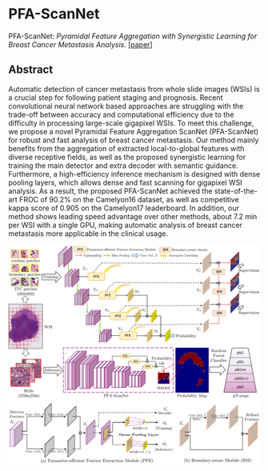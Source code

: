 # PFA-ScanNet

PFA-ScanNet: *Pyramidal Feature Aggregation with Synergistic Learning for Breast Cancer Metastasis Analysis.* [[paper]](https://arxiv.org/abs/1905.01040)

## Abstract

Automatic detection of cancer metastasis from whole slide images (WSIs) is a crucial step for following patient staging and prognosis. Recent convolutional neural network based approaches are struggling with the trade-off between accuracy and computational efficiency due to the difficulty in processing large-scale gigapixel WSIs. To meet this challenge, we propose a novel Pyramidal Feature Aggregation ScanNet (PFA-ScanNet) for robust and fast analysis of breast cancer metastasis. Our method mainly benefits from the aggregation of extracted local-to-global features with diverse receptive fields, as well as the proposed synergistic learning for training the main detector and extra decoder with semantic guidance. Furthermore, a high-efficiency inference mechanism is designed with dense pooling layers, which allows dense and fast scanning for gigapixel WSI analysis. As a result, the proposed PFA-ScanNet achieved the state-of-the-art FROC of 90.2% on the Camelyon16 dataset, as well as competitive kappa score of 0.905 on the Camelyon17 leaderboard. In addition, our method shows leading speed advantage over other methods, about 7.2 min per WSI with a single GPU, making automatic analysis of breast cancer metastasis more applicable in the clinical usage.

![Architecture](./net-1.png)
![PFE and BM](./module-1.png)
